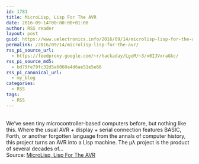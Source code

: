 ```yaml
---
id: 1781
title: MicroLisp, Lisp For The AVR
date: 2016-09-14T00:00:00+01:00
author: RSS reader
layout: post
guid: https://www.uelectronics.info/2016/09/14/microlisp-lisp-for-the-avr/
permalink: /2016/09/14/microlisp-lisp-for-the-avr/
rss_pi_source_url:
  - https://feedproxy.google.com/~r/hackaday/LgoM/~3/x0IJVxraGkc/
rss_pi_source_md5:
  - bd79fe79fc32d5a6060a4d6ae51e5e66
rss_pi_canonical_url:
  - my_blog
categories:
  - RSS
tags:
  - RSS
---
```

&#013;  
We’ve seen tiny microcontroller-based computers before, but nothing like this. Where the usual AVR + display + serial connection features BASIC, Forth, or another forgotten language from the annals of computer history, this project turns an AVR into a Lisp machine. The μλ project is the product of several decades of…&#013;  
Source: <a href="https://feedproxy.google.com/~r/hackaday/LgoM/~3/x0IJVxraGkc/" target="_blank">MicroLisp, Lisp For The AVR</a>